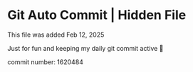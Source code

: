 # Git Auto Commit | Hidden File

This file was added Feb 12, 2025

Just for fun and keeping my daily git commit active 🤪

commit number: 1620484
